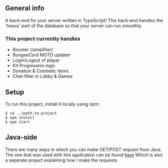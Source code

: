 ## General info
A back-end for your server written in TypeScript! This back-end handles 
the 'heavy' part of the database so that your server can run smoothly.
### This project currently handles
* Booster (/amplifier)
* BungeeCord MOTD updater
* Login/Logout of player
* Kit Progression logic
* Donation & Cosmetic items
* Chat-filter in Lobby & Games

## Setup
To run this project, install it locally using npm:
```
$ cd ../path-to-project
$ npm install
$ npm start
```

## Java-side
There are many ways in which you can make GET/POST request from Java.
The one that was used with this application can be found [here](https://github.com/fakeplexdev/post-get-java)
Which is also a seperate project explaining how I make the requests.
